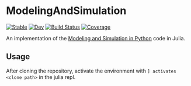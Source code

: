 # ModelingAndSimulation

[![Stable](https://img.shields.io/badge/docs-stable-blue.svg)](https://AbdulrhmnGhanem.github.io/ModelingAndSimulation.jl/stable/)
[![Dev](https://img.shields.io/badge/docs-dev-blue.svg)](https://AbdulrhmnGhanem.github.io/ModelingAndSimulation.jl/dev/)
[![Build Status](https://github.com/AbdulrhmnGhanem/ModelingAndSimulation.jl/actions/workflows/CI.yml/badge.svg?branch=main)](https://github.com/AbdulrhmnGhanem/ModelingAndSimulation.jl/actions/workflows/CI.yml?query=branch%3Amain)
[![Coverage](https://codecov.io/gh/AbdulrhmnGhanem/ModelingAndSimulation.jl/branch/main/graph/badge.svg)](https://codecov.io/gh/AbdulrhmnGhanem/ModelingAndSimulation.jl)

An implementation of the [Modeling and Simulation in Python](https://github.com/AllenDowney/ModSimPy) code in Julia.

## Usage
After cloning the repository, activate the environment with `] activates <clone path>` in the julia repl.
